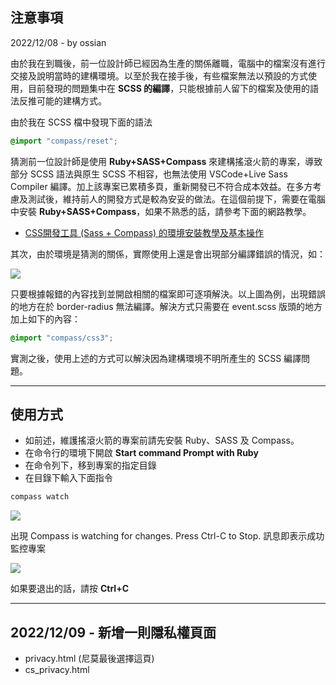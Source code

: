 ## 注意事項

2022/12/08 - by ossian

由於我在到職後，前一位設計師已經因為生產的關係離職，電腦中的檔案沒有進行交接及說明當時的建構環境。以至於我在接手後，有些檔案無法以預設的方式使用，目前發現的問題集中在 **SCSS 的編譯**，只能根據前人留下的檔案及使用的語法反推可能的建構方式。

由於我在 SCSS 檔中發現下面的語法

```scss
@import "compass/reset";
```

猜測前一位設計師是使用 **Ruby+SASS+Compass** 來建構搖滾火箭的專案，導致部分 SCSS 語法與原生 SCSS 不相容，也無法使用 VSCode+Live Sass Compiler 編譯。加上該專案已累積多頁，重新開發已不符合成本效益。在多方考慮及測試後，維持前人的開發方式是較為安妥的做法。在這個前提下，需要在電腦中安裝 **Ruby+SASS+Compass**，如果不熟悉的話，請參考下面的網路教學。

- [CSS開發工具 (Sass + Compass) 的環境安裝教學及基本操作](http://blog.shihshih.com/installing-the-sass-and-compass/)

其次，由於環境是猜測的關係，實際使用上還是會出現部分編譯錯誤的情況，如：

![](https://i.imgur.com/V5jWUxm.png)

只要根據報錯的內容找到並開啟相關的檔案即可逐項解決。以上圖為例，出現錯誤的地方在於 border-radius 無法編譯。解決方式只需要在 event.scss 版頭的地方加上如下的內容：

```scss
@import "compass/css3";
```

實測之後，使用上述的方式可以解決因為建構環境不明所產生的 SCSS 編譯問題。

---

## 使用方式

- 如前述，維護搖滾火箭的專案前請先安裝 Ruby、SASS 及 Compass。
- 在命令行的環境下開啟 **Start command Prompt with Ruby**
- 在命令列下，移到專案的指定目錄
- 在目錄下輸入下面指令

```ruby
compass watch
```

![](https://i.imgur.com/JAnOoyK.png)

出現 Compass is watching for changes. Press Ctrl-C to Stop. 訊息即表示成功監控專案

![](https://i.imgur.com/lkPDlyI.png)

如果要退出的話，請按 **Ctrl+C**


---


## 2022/12/09 - 新增一則隱私權頁面

  - privacy.html (尼莫最後選擇這頁)
  - cs_privacy.html